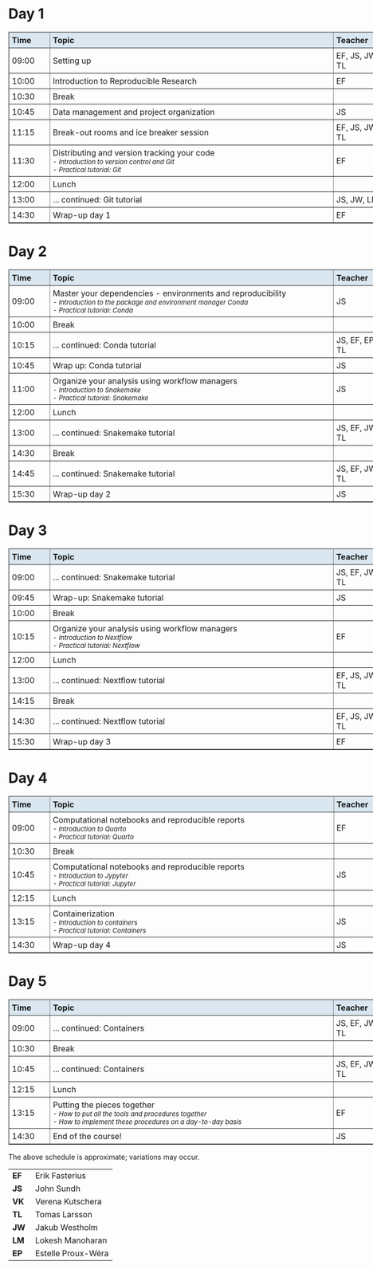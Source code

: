 <h1> Day 1 </h1>
<table class="table table-hover table-condensed" border=1; style="width:800px;">
    <thead style="background-color:#DAE7F1">
        <tr>
            <td style="padding:5px; width:75px"> <font size="3"><b> Time </b> </td>
            <td style="padding:5px; width:625px"> <font size="3"><b> Topic </b> </td>
            <td style="padding:5px; width:145px"> <font size="3"><b> Teacher </b> </td>
        </tr>
    </thead>
    <tr>
        <td style="padding:5px"> <font size="3"> 09:00 </td>
        <td style="padding:5px"> <font size="3"> Setting up </td>
        <td style="padding:5px"> <font size="3"> EF, JS, JW, LM, TL </td>
    </tr>
    <tr>
        <td style="padding:5px"> <font size="3"> 10:00 </td>
        <td style="padding:5px"> <font size="3"> Introduction to Reproducible Research </td>
        <td style="padding:5px"> <font size="3"> EF </td>
    </tr>
    <tr>
        <td style="padding:5px"> <font size="3"> 10:30 </td>
        <td style="padding:5px"> <font size="3"> Break </td>
        <td style="padding:5px"> <font size="3"> </td>
    </tr>
    <tr>
        <td style="padding:5px"> <font size="3"> 10:45 </td>
        <td style="padding:5px"> <font size="3"> Data management and project organization </td>
        <td style="padding:5px"> <font size="3"> JS </td>
    </tr>
    <tr>
        <td style="padding:5px"> <font size="3"> 11:15 </td>
        <td style="padding:5px"> <font size="3"> Break-out rooms and ice breaker session </td>
        <td style="padding:5px"> <font size="3"> EF, JS, JW, LM, TL </td>
    </tr>
    <tr>
        <td style="padding:5px"> <font size="3"> 11:30 </td>
        <td style="padding:5px"> <font size="3"> Distributing and version tracking your code
             <font size="2"><i><br>
               - Introduction to version control and Git <br>
               - Practical tutorial: Git <br>
        </td>
        <td style="padding:5px"> <font size="3"> EF </td>
    </tr>
    <tr>
        <td style="padding:5px"> <font size="3"> 12:00 </td>
        <td style="padding:5px"> <font size="3"> Lunch </td>
        <td style="padding:5px"> <font size="3"> </td>
    </tr>
    <tr>
        <td style="padding:5px"> <font size="3"> 13:00 </td>
        <td style="padding:5px"> <font size="3"> ... continued: Git tutorial <br></td>
        <td style="padding:5px"> <font size="3"> JS, JW, LM, TL </td>
    </tr>
    <tr>
        <td style="padding:5px"> <font size="3"> 14:30 </td>
        <td style="padding:5px"> <font size="3"> Wrap-up day 1 </td>
        <td style="padding:5px"> <font size="3"> EF </td>
    </tr>
</table>

<h1> Day 2 </h1>
<table class="table table-hover table-condensed" border=1; style="width:800px;">
    </tr>
    <thead style="background-color:#DAE7F1">
        <tr>
            <td style="padding:5px; width:75px"> <font size="3"><b> Time </b> </td>
            <td style="padding:5px; width:625px"> <font size="3"><b> Topic </b> </td>
            <td style="padding:5px; width:145px"> <font size="3"><b> Teacher </b> </td>
        </tr>
    </thead>
    <tr>
        <td style="padding:5px"> <font size="3"> 09:00 </td>
        <td style="padding:5px"> <font size="3"> Master your dependencies - environments and reproducibility
             <font size="2"><i><br>
             - Introduction to the package and environment manager Conda <br>
             - Practical tutorial: Conda </i>
        </td>
        <td style="padding:5px"> <font size="3"> JS </td>
    </tr>
    <tr>
        <td style="padding:5px"> <font size="3"> 10:00 </td>
        <td style="padding:5px"> <font size="3"> Break </td>
        <td style="padding:5px"> <font size="3"> </td>
    </tr>
    <tr>
        <td style="padding:5px"> <font size="3"> 10:15 </td>
        <td style="padding:5px"> <font size="3"> ... continued: Conda tutorial <br></td>
        <td style="padding:5px"> <font size="3"> JS, EF, EP, LM, TL </td>
    </tr>
    <tr>
        <td style="padding:5px"> <font size="3"> 10:45 </td>
        <td style="padding:5px"> <font size="3"> Wrap up: Conda tutorial </td>
        <td style="padding:5px"> <font size="3"> JS </td>
    </tr>
    <tr>
        <td style="padding:5px"> <font size="3"> 11:00 </td>
        <td style="padding:5px"> <font size="3"> Organize your analysis using workflow managers
             <font size="2"> <i><br>
             - Introduction to Snakemake <br>
             - Practical tutorial: Snakemake
             </i>
        </td>
        <td style="padding:5px"> <font size="3"> JS </td>
    </tr>
    <tr>
        <td style="padding:5px"> <font size="3"> 12:00 </td>
        <td style="padding:5px"> <font size="3"> Lunch </td>
        <td style="padding:5px"> <font size="3"> </td>
    </tr>
    <tr>
        <td style="padding:5px"> <font size="3"> 13:00 </td>
        <td style="padding:5px"> <font size="3"> ... continued: Snakemake tutorial </td>
        <td style="padding:5px"> <font size="3"> JS, EF, JW, LM, TL </td>
    </tr>
    <tr>
        <td style="padding:5px"> <font size="3"> 14:30 </td>
        <td style="padding:5px"> <font size="3"> Break </td>
        <td style="padding:5px"> <font size="3"> </td>
    </tr>
    <tr>
        <td style="padding:5px"> <font size="3"> 14:45 </td>
        <td style="padding:5px"> <font size="3"> ... continued: Snakemake tutorial </td>
        <td style="padding:5px"> <font size="3"> JS, EF, JW, LM, TL </td>
    </tr>
    <tr>
        <td style="padding:5px"> <font size="3"> 15:30 </td>
        <td style="padding:5px"> <font size="3"> Wrap-up day 2 </td>
        <td style="padding:5px"> <font size="3"> JS </td>
    </tr>
</table>

<h1> Day 3 </h1>
<table class="table table-hover table-condensed" border=1; style="width:800px;">
    <thead style="background-color:#DAE7F1">
        <tr>
            <td style="padding:5px; width:75px"> <font size="3"><b> Time </b> </td>
            <td style="padding:5px; width:625px"> <font size="3"><b> Topic </b> </td>
            <td style="padding:5px; width:145px"> <font size="3"><b> Teacher </b> </td>
        </tr>
    </thead>
    <tr>
        <td style="padding:5px"> <font size="3"> 09:00 </td>
        <td style="padding:5px"> <font size="3"> ... continued: Snakemake tutorial </td>
        <td style="padding:5px"> <font size="3"> JS, EF, JW, LM, TL </td>
    </tr>
    <tr>
        <td style="padding:5px"> <font size="3"> 09:45 </td>
        <td style="padding:5px"> <font size="3"> Wrap-up: Snakemake tutorial </td>
        <td style="padding:5px"> <font size="3"> JS </td>
    </tr>
    <tr>
        <td style="padding:5px"> <font size="3"> 10:00 </td>
        <td style="padding:5px"> <font size="3"> Break </td>
        <td style="padding:5px"> <font size="3"> </td>
    </tr>
    <tr>
        <td style="padding:5px"> <font size="3"> 10:15 </td>
        <td style="padding:5px"> <font size="3"> Organize your analysis using workflow managers
             <font size="2"><i><br>
             - Introduction to Nextflow <br>
             - Practical tutorial: Nextflow </i>
        </td>
        <td style="padding:5px"> <font size="3"> EF </td>
    </tr>
    <tr>
        <td style="padding:5px"> <font size="3"> 12:00 </td>
        <td style="padding:5px"> <font size="3"> Lunch </td>
        <td style="padding:5px"> <font size="3"> </td>
    </tr>
    <tr>
        <td style="padding:5px"> <font size="3"> 13:00 </td>
        <td style="padding:5px"> <font size="3"> ... continued: Nextflow tutorial </td>
        <td style="padding:5px"> <font size="3"> EF, JS, JW, LM, TL </td>
    <tr>
    <tr>
        <td style="padding:5px"> <font size="3"> 14:15 </td>
        <td style="padding:5px"> <font size="3"> Break </td>
        <td style="padding:5px"> <font size="3"> </td>
    </tr>
    <tr>
        <td style="padding:5px"> <font size="3"> 14:30 </td>
        <td style="padding:5px"> <font size="3"> ... continued: Nextflow tutorial </td>
        <td style="padding:5px"> <font size="3"> EF, JS, JW, LM, TL </td>
    <tr>
    <tr>
        <td style="padding:5px"> <font size="3"> 15:30 </td>
        <td style="padding:5px"> <font size="3"> Wrap-up day 3 </td>
        <td style="padding:5px"> <font size="3"> EF </td>
    </tr>
</table>

<h1> Day 4 </h1>
<table class="table table-hover table-condensed" border=1; style="width:800px;">
    <thead style="background-color:#DAE7F1">
        <tr>
            <td style="padding:5px; width:75px"> <font size="3"><b> Time </b> </td>
            <td style="padding:5px; width:625px"> <font size="3"><b> Topic </b> </td>
            <td style="padding:5px; width:145px"> <font size="3"><b> Teacher </b> </td>
        </tr>
    </thead>
    <tr>
        <td style="padding:5px"> <font size="3"> 09:00 </td>
        <td style="padding:5px"> <font size="3"> Computational notebooks and reproducible reports
             <font size="2"><i><br>
             - Introduction to Quarto<br>
             - Practical tutorial: Quarto </i>
        </td>
        <td style="padding:5px"> <font size="3"> EF </td>
    </tr>
    <tr>
        <td style="padding:5px"> <font size="3"> 10:30 </td>
        <td style="padding:5px"> <font size="3"> Break </td>
        <td style="padding:5px"> <font size="3"> </td>
    </tr>
    <tr>
        <td style="padding:5px"> <font size="3"> 10:45 </td>
        <td style="padding:5px"> <font size="3"> Computational notebooks and reproducible reports
             <font size="2"><i><br>
             - Introduction to Jypyter <br>
             - Practical tutorial: Jupyter <br>
        </td>
        <td style="padding:5px"> <font size="3"> JS </td>
    </tr>
    <tr>
        <td style="padding:5px"> <font size="3"> 12:15 </td>
        <td style="padding:5px"> <font size="3"> Lunch </td>
        <td style="padding:5px"> <font size="3"> </td>
    </tr>
    <tr>
        <td style="padding:5px"> <font size="3"> 13:15 </td>
        <td style="padding:5px"> <font size="3"> Containerization
             <font size="2"><i><br>
             - Introduction to containers <br>
             - Practical tutorial: Containers <br>
        </td>
        <td style="padding:5px"> <font size="3"> JS </td>
    <tr>
    <tr>
        <td style="padding:5px"> <font size="3"> 14:30  </td>
        <td style="padding:5px"> <font size="3"> Wrap-up day 4 </td>
        <td style="padding:5px"> <font size="3"> JS </td>
    </tr>
</table>

<h1> Day 5 </h1>
<table class="table table-hover table-condensed" border=1; style="width:800px;">
    <thead style="background-color:#DAE7F1">
        <tr>
            <td style="padding:5px; width:75px"> <font size="3"><b> Time </b> </td>
            <td style="padding:5px; width:625px"> <font size="3"><b> Topic </b> </td>
            <td style="padding:5px; width:145px"> <font size="3"><b> Teacher </b> </td>
        </tr>
    </thead>
    <tr>
        <td style="padding:5px"> <font size="3"> 09:00 </td>
        <td style="padding:5px"> <font size="3"> ... continued: Containers </td>
        <td style="padding:5px"> <font size="3"> JS, EF, JW, LM, TL </td>
    </tr>
    <tr>
        <td style="padding:5px"> <font size="3"> 10:30 </td>
        <td style="padding:5px"> <font size="3"> Break </td>
        <td style="padding:5px"> <font size="3"> </td>
    </tr>
    <tr>
        <td style="padding:5px"> <font size="3"> 10:45 </td>
        <td style="padding:5px"> <font size="3"> ... continued: Containers </td>
        <td style="padding:5px"> <font size="3"> JS, EF, JW, LM, TL </td>
    </tr>
    <tr>
        <td style="padding:5px"> <font size="3"> 12:15 </td>
        <td style="padding:5px"> <font size="3"> Lunch </td>
        <td style="padding:5px"> <font size="3"> </td>
    </tr>
    <tr>
        <td style="padding:5px"> <font size="3"> 13:15 </td>
        <td style="padding:5px"> <font size="3"> Putting the pieces together
             <font size="2"> <i> <br>
             - How to put all the tools and procedures together <br>
             - How to implement these procedures on a day-to-day basis <br>
        </td>
        <td style="padding:5px"> <font size="3"> EF </td>
    </tr>
    <tr>
        <td style="padding:5px"> <font size="3"> 14:30 </td>
        <td style="padding:5px"> <font size="3"> End of the course! </td>
        <td style="padding:5px"> <font size="3"> JS </td>
    </tr>
</table>

The above schedule is approximate; variations may occur.

<table>
    <tr>
        <td style="width:30px"> <b> EF </b> </td>
        <td> Erik Fasterius </td>
    </tr>
    <tr>
        <td> <b> JS </b> </td>
        <td> John Sundh </td>
    </tr>
    <tr>
        <td> <b> VK </b> </td>
        <td> Verena Kutschera </td>
    </tr>
    <tr>
        <td> <b> TL </b> </td>
        <td> Tomas Larsson </td>
    </tr>
    <tr>
        <td> <b> JW </b> </td>
        <td> Jakub Westholm </td>
    </tr>
    <tr>
        <td> <b> LM </b> </td>
        <td> Lokesh Manoharan </td>
    </tr>
    <tr>
        <td> <b> EP </b> </td>
        <td> Estelle Proux-Wéra </td>
    </tr>
</table>
